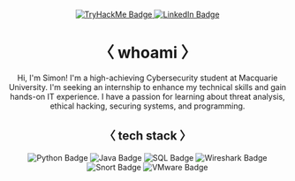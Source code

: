 <!-- Intro -->
<div align="center">
  <br>
  <a href="https://tryhackme.com/p/wikileaksintern" target="_blank" rel="noopener noreferrer">
    <img src="https://img.shields.io/badge/TryHackMe-212C42?style=for-the-badge&logo=tryhackme&logoColor=white" alt="TryHackMe Badge"/>
  </a>
  <a href="https://www.linkedin.com/in/simon-dwyer-556435325/" target="_blank" rel="noopener noreferrer">
    <img src="https://img.shields.io/badge/LinkedIn-%230077B5.svg?style=for-the-badge&logo=linkedin&logoColor=white" alt="LinkedIn Badge"/>
  </a>
</div>

<!-- About Section -->
<h1 align="center">〈 whoami 〉</h1>
<p align="center">
  Hi, I'm Simon! I'm a high-achieving Cybersecurity student at Macquarie University. I'm seeking an internship to enhance my technical skills and gain hands-on IT experience. I have a passion for learning about threat analysis, ethical hacking, securing systems, and programming.
</p>

<!-- Tech Stack -->
<h2 align="center">〈 tech stack 〉</h2>
<div align="center">
  <img src="https://img.shields.io/badge/Python-%2314354C.svg?style=for-the-badge&logo=python&logoColor=white" alt="Python Badge">
  <img src="https://img.shields.io/badge/Java-%23ED8B00.svg?style=for-the-badge&logo=java&logoColor=white" alt="Java Badge">
  <img src="https://img.shields.io/badge/SQL-4479A1?style=for-the-badge&logo=MySQL&logoColor=white" alt="SQL Badge">
  <img src="https://img.shields.io/badge/Wireshark-0448DB?style=for-the-badge&logo=wireshark&logoColor=white" alt="Wireshark Badge">
  <img src="https://img.shields.io/badge/Snort-FF0000?style=for-the-badge&logo=snort&logoColor=white" alt="Snort Badge">
  <img src="https://img.shields.io/badge/VMware-231F20?style=for-the-badge&logo=VMware&logoColor=white" alt="VMware Badge">
</div>
